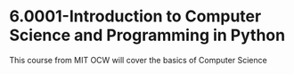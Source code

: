 # 6.0001-Introduction to Computer Science and Programming in Python
This course from MIT OCW will cover the basics of Computer Science
